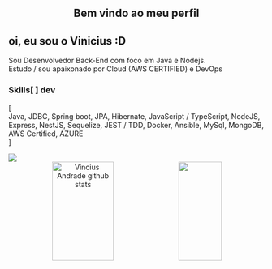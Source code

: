   <h2 align="center">Bem vindo ao meu perfil</h2>
    <h2 >oi, eu sou o Vinicius :D</h2>
    <p>
        Sou Desenvolvedor Back-End com foco em Java e Nodejs. <br>
        Estudo / sou apaixonado por Cloud (AWS CERTIFIED) e DevOps<br>
    </p>
    <h3>Skills[ ] dev</h3>
    <p>[ <br> Java, JDBC, Spring boot, JPA, Hibernate, JavaScript / TypeScript, NodeJS, Express, NestJS, Sequelize, JEST / TDD, Docker, Ansible, MySql, MongoDB, AWS Certified, AZURE  <br>]</p>
            <a href="https://www.linkedin.com/in/vinicius-andrade-565a88242/" target="_blank"><img src="https://img.shields.io/badge/-LinkedIn-%230077B5?style=for-the-badge&logo=linkedin&logoColor=white" target="_blank"></a>   

<div align="center">  
  <img width="49%" height="195px" src="https://github-readme-stats.vercel.app/api?username=andradean&show_icons=true&count_private=true&hide_border=true&title_color=00bfbf&icon_color=00bfbf&text_color=c9d1d9&bg_color=0d1117" alt="Vincius Andrade github stats" /> 
  <img width="41%" height="195px" src="https://github-readme-stats.vercel.app/api/top-langs/?username=andradean&layout=compact&hide_border=true&title_color=00bfbf&text_color=00bfbf&bg_color=0d1117" />
</div>

